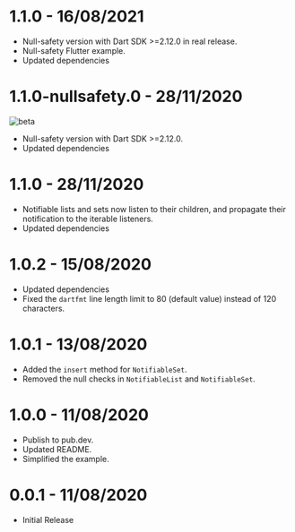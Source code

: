 # 1.1.0 - 16/08/2021

* Null-safety version with Dart SDK >=2.12.0 in real release.
* Null-safety Flutter example.
* Updated dependencies

# 1.1.0-nullsafety.0 - 28/11/2020

![beta](https://img.shields.io/badge/-beta-orange)

* Null-safety version with Dart SDK >=2.12.0.
* Updated dependencies

# 1.1.0 - 28/11/2020

* Notifiable lists and sets now listen to their children, and propagate their notification to the iterable listeners.
* Updated dependencies

# 1.0.2 - 15/08/2020

* Updated dependencies
* Fixed the `dartfmt` line length limit to 80 (default value) instead of 120 characters.

# 1.0.1 - 13/08/2020

* Added the `insert` method for `NotifiableSet`.
* Removed the null checks in `NotifiableList` and `NotifiableSet`.

# 1.0.0 - 11/08/2020

* Publish to pub.dev.
* Updated README.
* Simplified the example.

# 0.0.1 - 11/08/2020

* Initial Release
